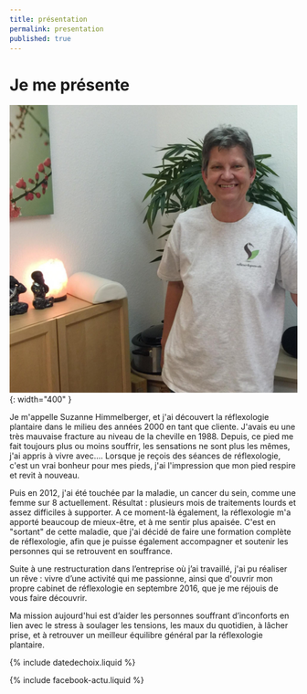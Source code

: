 ```yaml
---
title: présentation
permalink: presentation
published: true
---
```


# Je me présente


![](./images/suzannereflexo.jpg){: width="400" }


Je m'appelle Suzanne Himmelberger, et j'ai découvert la réflexologie plantaire dans le milieu des années 2000 en tant que cliente. 
J'avais eu une très mauvaise fracture au niveau de la cheville en 1988. Depuis, ce pied me fait toujours plus ou moins souffrir, les sensations ne sont plus les mêmes, j'ai appris à vivre avec.... 
Lorsque je reçois des séances de réflexologie, c'est un vrai bonheur pour mes pieds, j'ai l'impression que mon pied respire et revit à nouveau. 

Puis en 2012, j'ai été touchée par la maladie, un cancer du sein, comme une femme sur 8 actuellement. Résultat : plusieurs mois de traitements lourds et assez difficiles à supporter. A ce moment-là également, la réflexologie m'a apporté beaucoup de mieux-être, et à me sentir plus apaisée. C'est en "sortant" de cette maladie, que j'ai décidé de faire une formation complète de réflexologie, afin que je puisse également accompagner et soutenir les personnes qui se retrouvent en souffrance.

Suite à une restructuration dans l’entreprise où j’ai travaillé, j'ai pu réaliser un rêve : vivre d’une activité qui me passionne, ainsi que d'ouvrir mon propre cabinet de réflexologie en septembre 2016, que je me réjouis de vous faire découvrir.

Ma mission aujourd'hui est d’aider les personnes souffrant d’inconforts en lien avec le stress à soulager les tensions, les maux du quotidien, à lâcher prise, et à retrouver un meilleur équilibre général par la réflexologie plantaire.

{% include datedechoix.liquid %}

{% include facebook-actu.liquid %}
